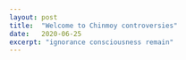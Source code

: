 ```yaml
---
layout: post
title:  "Welcome to Chinmoy controversies"
date:   2020-06-25
excerpt: "ignorance consciousness remain"
---
```

